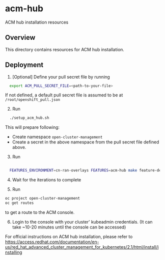 # acm-hub

ACM hub installation resources

## Overview

This directory contains resources for ACM hub installation.

## Deployment

1. [Optional] Define your pull secret file by running
```bash
  export ACM_PULL_SECRET_FILE=<path-to-your-file>
```
If not defined, a default pull secret file is assumed to be at `/root/openshift_pull.json` 

2. Run 
```bash
  ./setup_acm_hub.sh
```
This will prepare following:
- Create namespace `open-cluster-management`
- Create a secret in the above namespace from the pull secret file defined above. 

3. Run 
  
```bash
  
  FEATURES_ENVIRONMENT=cn-ran-overlays FEATURES=acm-hub make feature-deploy
```

4. Wait for the iterations to complete

5. Run 
```bash
oc project open-cluster-management
oc get routes
```
to get a route to the ACM console. 

6. Login to the console with your cluster' kubeadmin credentials. (It can take ~10-20 minutes until the console can be accessed)

For official instructions on ACM hub installation, please refer to https://access.redhat.com/documentation/en-us/red_hat_advanced_cluster_management_for_kubernetes/2.1/html/install/installing 
